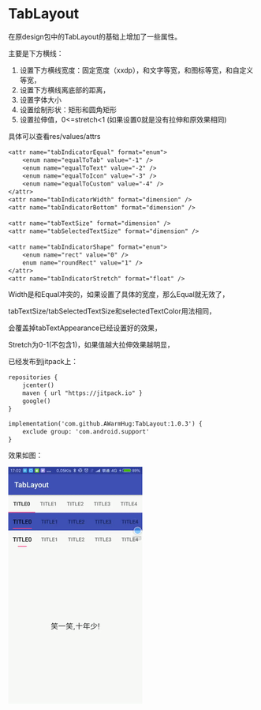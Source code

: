 

# TabLayout

在原design包中的TabLayout的基础上增加了一些属性。

主要是下方横线：

1. 设置下方横线宽度：固定宽度（xxdp），和文字等宽，和图标等宽，和自定义等宽，
2. 设置下方横线离底部的距离，
3. 设置字体大小
4. 设置绘制形状：矩形和圆角矩形
5. 设置拉伸值，0<=stretch<1 (如果设置0就是没有拉伸和原效果相同)

具体可以查看res/values/attrs

```
<attr name="tabIndicatorEqual" format="enum">
    <enum name="equalToTab" value="-1" />
    <enum name="equalToText" value="-2" />
    <enum name="equalToIcon" value="-3" />
    <enum name="equalToCustom" value="-4" />
</attr>
<attr name="tabIndicatorWidth" format="dimension" />
<attr name="tabIndicatorBottom" format="dimension" />

<attr name="tabTextSize" format="dimension" />
<attr name="tabSelectedTextSize" format="dimension" />

<attr name="tabIndicatorShape" format="enum">
    <enum name="rect" value="0" />
    enum name="roundRect" value="1" />
</attr>
<attr name="tabIndicatorStretch" format="float" />
```

Width是和Equal冲突的，如果设置了具体的宽度，那么Equal就无效了，

tabTextSize/tabSelectedTextSize和selectedTextColor用法相同，

会覆盖掉tabTextAppearance已经设置好的效果，

Stretch为0-1(不包含1)，如果值越大拉伸效果越明显，

已经发布到jitpack上：

```
repositories {
    jcenter()
    maven { url "https://jitpack.io" }
    google()
}
```

```
implementation('com.github.AWarmHug:TabLayout:1.0.3') {
    exclude group: 'com.android.support'
}
```

效果如图：

![image](image/tablayout.gif)